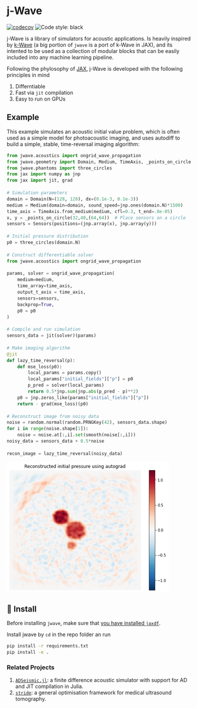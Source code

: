 # j-Wave

[![codecov](https://codecov.io/gh/astanziola/jwave/branch/main/graph/badge.svg?token=6J03OMVJS1)](https://codecov.io/gh/astanziola/jwave)
![Code style: black](https://img.shields.io/badge/code%20style-black-000000.svg)

j-Wave is a library of simulators for acoustic applications. Is heavily inspired by [k-Wave](http://www.k-wave.org/) (a big portion of `jwave` is a port of k-Wave in JAX), and its intented to be used as a collection of modular blocks that can be easily included into any machine learning pipeline.

Following the phylosophy of [JAX](https://jax.readthedocs.io/en/stable/), j-Wave is developed with the following principles in mind

1. Differntiable
2. Fast via `jit` compilation
3. Easy to run on GPUs


## Example

This example simulates an acoustic initial value problem, which is often used as a simple model for photoacoustic imaging, and uses autodiff to build a simple, stable, time-reversal imaging algorithm:

```python
from jwave.acoustics import ongrid_wave_propagation
from jwave.geometry import Domain, Medium, TimeAxis, _points_on_circle
from jwave.phantoms import three_circles
from jax import numpy as jnp
from jax import jit, grad

# Simulation parameters
domain = Domain(N=(128, 128), dx=(0.1e-3, 0.1e-3))
medium = Medium(domain=domain, sound_speed=jnp.ones(domain.N)*1500)
time_axis = TimeAxis.from_medium(medium, cfl=0.3, t_end=.8e-05)
x, y = _points_on_circle(32,40,(64,64))  # Place sensors on a circle
sensors = Sensors(positions=(jnp.array(x), jnp.array(y)))

# Initial pressure distribution
p0 = three_circles(domain.N)

# Construct differentiable solver
from jwave.acoustics import ongrid_wave_propagation

params, solver = ongrid_wave_propagation(
    medium=medium,
    time_array=time_axis,
    output_t_axis = time_axis,
    sensors=sensors,
    backprop=True,
    p0 = p0
)

# Compile and run simulation
sensors_data = jit(solver)(params)

# Make imaging algorithm
@jit
def lazy_time_reversal(p):
    def mse_loss(p0):
        local_params = params.copy()
        local_params["initial_fields"]["p"] = p0
        p_pred = solver(local_params)
        return 0.5*jnp.sum(jnp.abs(p_pred - p)**2)
    p0 = jnp.zeros_like(params["initial_fields"]["p"])
    return - grad(mse_loss)(p0)

# Reconstruct image from noisy data
noise = random.normal(random.PRNGKey(42), sensors_data.shape)
for i in range(noise.shape[1]):
    noise = noise.at[:,i].set(smooth(noise[:,i]))
noisy_data = sensors_data + 0.5*noise

recon_image = lazy_time_reversal(noisy_data)
```

![Reconstructed image using autograd](docs/assets/images/readme_example_reconimage.png)

## :floppy_disk: Install
Before installing `jwave`, make sure that [you have installed `jaxdf`](https://github.com/ucl-bug/jaxdf).

Install jwave by `cd` in the repo folder an run
```bash
pip install -r requirements.txt
pip install -e .
```

### Related Projects

1. [`ADSeismic.jl`](https://github.com/kailaix/ADSeismic.jl): a finite difference acoustic simulator with support for AD and JIT compilation in Julia.
2. [`stride`](https://github.com/trustimaging/stride): a general optimisation framework for medical ultrasound tomography.
